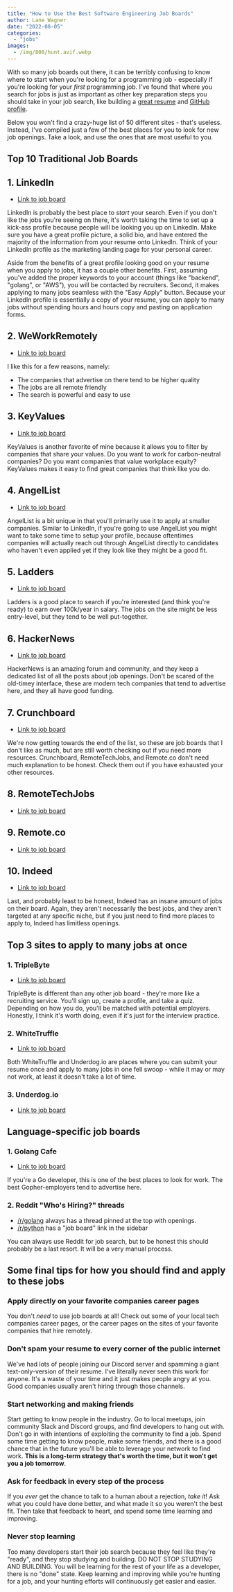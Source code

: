 ```yaml
---
title: "How to Use the Best Software Engineering Job Boards"
author: Lane Wagner
date: "2022-08-05"
categories: 
  - "jobs"
images:
  - /img/800/hunt.avif.webp
---
```


With so many job boards out there, it can be terribly confusing to know where to start when you're looking for a programming job - especially if you're looking for your *first* programming job. I've found that where you search for jobs is just as important as other key preparation steps you should take in your job search, like building a [great resume](/computer-science/computer-science-resumes/) and [GitHub profile](/jobs/build-github-profile/).

Below you won't find a crazy-huge list of 50 different sites - that's useless. Instead, I've compiled just a few of the best places for you to look for new job openings. Take a look, and use the ones that are most useful to you.

## Top 10 Traditional Job Boards

## 1. LinkedIn

* [Link to job board](https://www.linkedin.com/jobs)

LinkedIn is probably the best place to *start* your search. Even if you don't like the jobs you're seeing on there, it's worth taking the time to set up a kick-ass profile because people will be looking you up on LinkedIn. Make sure you have a great profile picture, a solid bio, and have entered the majority of the information from your resume onto LinkedIn. Think of your LinkedIn profile as the marketing landing page for your personal career.

Aside from the benefits of a great profile looking good on your resume when you apply to jobs, it has a couple other benefits. First, assuming you've added the proper keywords to your account (things like "backend", "golang", or "AWS"), you will be contacted by recruiters. Second, it makes applying to many jobs seamless with the "Easy Apply" button. Because your LinkedIn profile is essentially a copy of your resume, you can apply to many jobs without spending hours and hours copy and pasting on application forms.

## 2. WeWorkRemotely

* [Link to job board](https://weworkremotely.com/remote-jobs/search)

I like this for a few reasons, namely:

* The companies that advertise on there tend to be higher quality
* The jobs are all remote friendly
* The search is powerful and easy to use

## 3. KeyValues

* [Link to job board](https://www.keyvalues.com/)

KeyValues is another favorite of mine because it allows you to filter by companies that share your values. Do you want to work for carbon-neutral companies? Do you want companies that value workplace equity? KeyValues makes it easy to find great companies that think like you do.

## 4. AngelList

* [Link to job board](https://angel.co/company/angellist/jobs)

AngelList is a bit unique in that you'll primarily use it to apply at smaller companies. Similar to LinkedIn, if you're going to use AngelList you might want to take some time to setup your profile, because oftentimes companies will actually reach out through AngelList directly to candidates who haven't even applied yet if they look like they might be a good fit.

## 5. Ladders

* [Link to job board](https://www.theladders.com/jobs/search-jobs)

Ladders is a good place to search if you're interested (and think you're ready) to earn over 100k/year in salary. The jobs on the site might be less entry-level, but they tend to be well put-together.

## 6. HackerNews

* [Link to job board](https://news.ycombinator.com/jobs)

HackerNews is an amazing forum and community, and they keep a dedicated list of all the posts about job openings. Don't be scared of the old-timey interface, these are modern tech companies that tend to advertise here, and they all have good funding.

## 7. Crunchboard

* [Link to job board](https://www.crunchboard.com/jobs)

We're now getting towards the end of the list, so these are job boards that I don't like as much, but are still worth checking out if you need more resources. Crunchboard, RemoteTechJobs, and Remote.co don't need much explanation to be honest. Check them out if you have exhausted your other resources.

## 8. RemoteTechJobs

* [Link to job board](https://www.remotetechjobs.com/)

## 9. Remote.co

* [Link to job board](https://remote.co/remote-jobs/)

## 10. Indeed

* [Link to job board](https://www.indeed.com/)

Last, and probably least to be honest, Indeed has an insane amount of jobs on their board. Again, they aren't necessarily the best jobs, and they aren't targeted at any specific niche, but if you just need to find more places to apply to, Indeed has limitless openings.

## Top 3 sites to apply to many jobs at once

### 1. TripleByte

* [Link to job board](https://triplebyte.com/)

TripleByte is different than any other job board - they're more like a recruiting service. You'll sign up, create a profile, and take a quiz. Depending on how you do, you'll be matched with potential employers. Honestly, I think it's worth doing, even if it's just for the interview practice.

### 2. WhiteTruffle

* [Link to job board](https://whitetruffle.com/)

Both WhiteTruffle and Underdog.io are places where you can submit your resume once and apply to many jobs in one fell swoop - while it may or may not work, at least it doesn't take a lot of time.

### 3. Underdog.io

* [Link to job board](https://underdog.io/)

## Language-specific job boards

### 1. Golang Cafe

* [Link to job board](https://golang.cafe/)

If you're a Go developer, this is one of the best places to look for work. The best Gopher-employers tend to advertise here.

### 2. Reddit "Who's Hiring?" threads

* [/r/golang](https://www.reddit.com/r/golang/) always has a thread pinned at the top with openings.
* [/r/python](https://www.reddit.com/r/Python/) has a "job board" link in the sidebar

You can always use Reddit for job search, but to be honest this should probably be a last resort. It will be a very manual process.

## Some final tips for how you should find and apply to these jobs

### Apply directly on your favorite companies career pages

You don't *need* to use job boards at all! Check out some of your local tech companies career pages, or the career pages on the sites of your favorite companies that hire remotely.

### Don't spam your resume to every corner of the public internet

We've had lots of people joining our Discord server and spamming a giant text-only-version of their resume. I've literally never seen this work for anyone. It's a waste of your time and it just makes people angry at you. Good companies usually aren't hiring through those channels.

### Start networking and making friends

Start getting to know people in the industry. Go to local meetups, join community Slack and Discord groups, and find developers to hang out with. Don't go in with intentions of exploiting the community to find a job. Spend some time getting to know people, make some friends, and there is a good chance that in the future you'll be able to leverage your network to find work. **This is a long-term strategy that's worth the time, but it won't get you a job tomorrow**.

### Ask for feedback in every step of the process

If you *ever* get the chance to talk to a human about a rejection, *take it*! Ask what you could have done better, and what made it so you weren't the best fit. Then take that feedback to heart, and spend some time learning and improving.

### Never stop learning

Too many developers start their job search because they feel like they're "ready", and they stop studying and building. DO NOT STOP STUDYING AND BUILDING. You will be learning for the rest of your life as a developer, there is no "done" state. Keep learning and improving while you're hunting for a job, and your hunting efforts will continuously get easier and easier.
